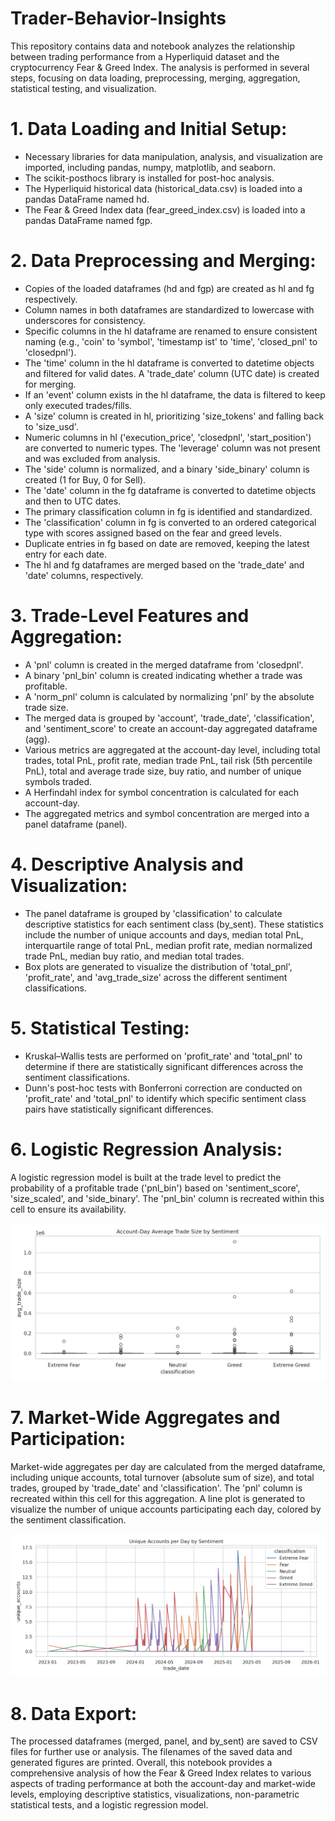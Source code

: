 # Trader-Behavior-Insights
This repository contains data and notebook analyzes the relationship between trading performance from a Hyperliquid dataset and the cryptocurrency Fear &amp; Greed Index. The analysis is performed in several steps, focusing on data loading, preprocessing, merging, aggregation, statistical testing, and visualization.

# 1. Data Loading and Initial Setup:
- Necessary libraries for data manipulation, analysis, and visualization are imported, including pandas, numpy, matplotlib, and seaborn.
- The scikit-posthocs library is installed for post-hoc analysis.
- The Hyperliquid historical data (historical_data.csv) is loaded into a pandas DataFrame named hd.
- The Fear & Greed Index data (fear_greed_index.csv) is loaded into a pandas DataFrame named fgp.

# 2. Data Preprocessing and Merging:
- Copies of the loaded dataframes (hd and fgp) are created as hl and fg respectively.
- Column names in both dataframes are standardized to lowercase with underscores for consistency.
- Specific columns in the hl dataframe are renamed to ensure consistent naming (e.g., 'coin' to 'symbol', 'timestamp ist' to 'time', 'closed_pnl' to 'closedpnl').
- The 'time' column in the hl dataframe is converted to datetime objects and filtered for valid dates. A 'trade_date' column (UTC date) is created for merging.
- If an 'event' column exists in the hl dataframe, the data is filtered to keep only executed trades/fills.
- A 'size' column is created in hl, prioritizing 'size_tokens' and falling back to 'size_usd'.
- Numeric columns in hl ('execution_price', 'closedpnl', 'start_position') are converted to numeric types. The 'leverage' column was not present and was excluded from analysis.
- The 'side' column is normalized, and a binary 'side_binary' column is created (1 for Buy, 0 for Sell).
- The 'date' column in the fg dataframe is converted to datetime objects and then to UTC dates.
- The primary classification column in fg is identified and standardized.
- The 'classification' column in fg is converted to an ordered categorical type with scores assigned based on the fear and greed levels.
- Duplicate entries in fg based on date are removed, keeping the latest entry for each date.
- The hl and fg dataframes are merged based on the 'trade_date' and 'date' columns, respectively.

# 3. Trade-Level Features and Aggregation:
- A 'pnl' column is created in the merged dataframe from 'closedpnl'.
- A binary 'pnl_bin' column is created indicating whether a trade was profitable.
- A 'norm_pnl' column is calculated by normalizing 'pnl' by the absolute trade size.
- The merged data is grouped by 'account', 'trade_date', 'classification', and 'sentiment_score' to create an account-day aggregated dataframe (agg).
- Various metrics are aggregated at the account-day level, including total trades, total PnL, profit rate, median trade PnL, tail risk (5th percentile PnL), total and average trade size, buy ratio, and number of    unique symbols traded.
- A Herfindahl index for symbol concentration is calculated for each account-day.
- The aggregated metrics and symbol concentration are merged into a panel dataframe (panel).

# 4. Descriptive Analysis and Visualization:
- The panel dataframe is grouped by 'classification' to calculate descriptive statistics for each sentiment class (by_sent). These statistics include the number of unique accounts and days, median total PnL,  interquartile range of total PnL, median profit rate, median normalized trade PnL, median buy ratio, and median total trades.
- Box plots are generated to visualize the distribution of 'total_pnl', 'profit_rate', and 'avg_trade_size' across the different sentiment classifications.

# 5. Statistical Testing:
- Kruskal–Wallis tests are performed on 'profit_rate' and 'total_pnl' to determine if there are statistically significant differences across the sentiment classifications.
- Dunn's post-hoc tests with Bonferroni correction are conducted on 'profit_rate' and 'total_pnl' to identify which specific sentiment class pairs have statistically significant differences.

# 6. Logistic Regression Analysis:
A logistic regression model is built at the trade level to predict the probability of a profitable trade ('pnl_bin') based on 'sentiment_score', 'size_scaled', and 'side_binary'. The 'pnl_bin' column is recreated within this cell to ensure its availability.

![alt text](box_avg_trade_size_by_sentiment.png)

# 7. Market-Wide Aggregates and Participation:
Market-wide aggregates per day are calculated from the merged dataframe, including unique accounts, total turnover (absolute sum of size), and total trades, grouped by 'trade_date' and 'classification'. The 'pnl' column is recreated within this cell for this aggregation.
A line plot is generated to visualize the number of unique accounts participating each day, colored by the sentiment classification.

![alt text](line_unique_accounts_by_sentiment.png)

# 8. Data Export:
The processed dataframes (merged, panel, and by_sent) are saved to CSV files for further use or analysis.
The filenames of the saved data and generated figures are printed.
Overall, this notebook provides a comprehensive analysis of how the Fear & Greed Index relates to various aspects of trading performance at both the account-day and market-wide levels, employing descriptive statistics, visualizations, non-parametric statistical tests, and a logistic regression model.
